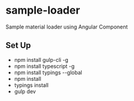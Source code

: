 # sample-loader
Sample material loader using Angular Component

## Set Up

- npm install gulp-cli -g
- npm install typescript -g
- npm install typings --global
- npm install
- typings install
- gulp dev
